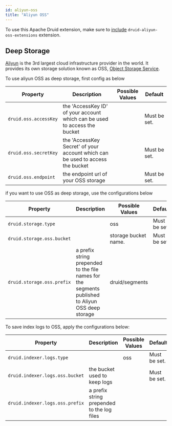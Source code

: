 ```yaml
---
id: aliyun-oss
title: "Aliyun OSS"
---
```


<!--
  ~ Licensed to the Apache Software Foundation (ASF) under one
  ~ or more contributor license agreements.  See the NOTICE file
  ~ distributed with this work for additional information
  ~ regarding copyright ownership.  The ASF licenses this file
  ~ to you under the Apache License, Version 2.0 (the
  ~ "License"); you may not use this file except in compliance
  ~ with the License.  You may obtain a copy of the License at
  ~
  ~   http://www.apache.org/licenses/LICENSE-2.0
  ~
  ~ Unless required by applicable law or agreed to in writing,
  ~ software distributed under the License is distributed on an
  ~ "AS IS" BASIS, WITHOUT WARRANTIES OR CONDITIONS OF ANY
  ~ KIND, either express or implied.  See the License for the
  ~ specific language governing permissions and limitations
  ~ under the License.
  -->


To use this Apache Druid extension, make sure to [include](../../development/extensions.md#loading-extensions) `druid-aliyun-oss-extensions` extension.

## Deep Storage

[Aliyun](https://www.aliyun.com) is the 3rd largest cloud infrastructure provider in the world. It provides its own storage solution known as OSS, [Object Storage Service](https://www.aliyun.com/product/oss). 

To use aliyun OSS as deep storage, first config as below

|Property|Description|Possible Values|Default|
|--------|---------------|-----------|-------|
|`druid.oss.accessKey`|the 'AccessKey ID' of your account which can be used to access the bucket||Must be set.|
|`druid.oss.secretKey`|the 'AccessKey Secret' of your account which can be used to access the bucket| |Must be set. |
|`druid.oss.endpoint`|the endpoint url of your OSS storage| |Must be set.|

if you want to use OSS as deep storage, use the configurations below

|Property|Description|Possible Values|Default|
|--------|---------------|-----------|-------|
|`druid.storage.type`| | oss|Must be set.|
|`druid.storage.oss.bucket`||storage bucket name.|Must be set.|
|`druid.storage.oss.prefix`|a prefix string prepended to the file names for the segments published to Aliyun OSS deep storage| druid/segments | |

To save index logs to OSS, apply the configurations below:

|Property|Description|Possible Values|Default|
|--------|---------------|-----------|-------|
|`druid.indexer.logs.type`| | oss|Must be set.|
|`druid.indexer.logs.oss.bucket`|the bucket used to keep logs||Must be set.|
|`druid.indexer.logs.oss.prefix`|a prefix string prepended to the log files| ||
